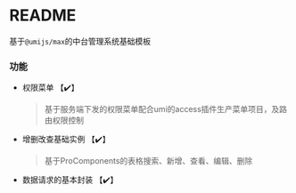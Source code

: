 # README

基于`@umijs/max`的中台管理系统基础模板

### 功能
+ 权限菜单 【✔️】
  > 基于服务端下发的权限菜单配合umi的access插件生产菜单项目，及路由权限控制
+ 增删改查基础实例 【✔️】
  > 基于ProComponents的表格搜索、新增、查看、编辑、删除
+ 数据请求的基本封装 【✔️】
